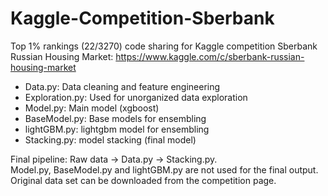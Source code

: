 # Kaggle-Competition-Sberbank
Top 1% rankings (22/3270) code sharing for Kaggle competition Sberbank Russian Housing Market: https://www.kaggle.com/c/sberbank-russian-housing-market

* Data.py: Data cleaning and feature engineering
* Exploration.py: Used for unorganized data exploration
* Model.py: Main model (xgboost)
* BaseModel.py: Base models for ensembling
* lightGBM.py: lightgbm model for ensembling
* Stacking.py: model stacking (final model)

Final pipeline: Raw data → Data.py → Stacking.py. \
Model.py, BaseModel.py and lightGBM.py are not used for the final output. \
Original data set can be downloaded from the competition page.
